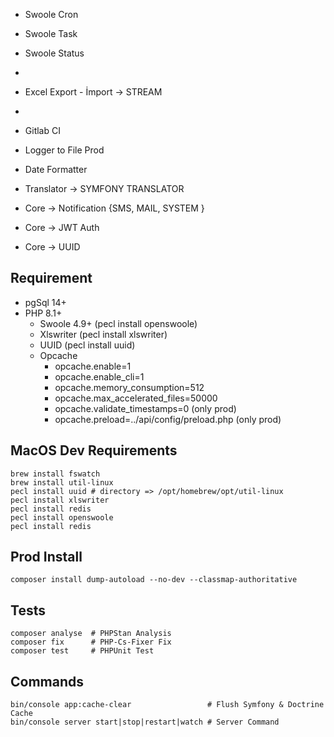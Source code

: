 * Swoole Cron
* Swoole Task
* Swoole Status
* 
* Excel Export - İmport -> STREAM
* 
* Gitlab CI
* Logger to File Prod

* Date Formatter
* Translator -> SYMFONY TRANSLATOR


* Core -> Notification {SMS, MAIL, SYSTEM }
* Core -> JWT Auth
* Core -> UUID

## Requirement
* pgSql 14+
* PHP 8.1+
  * Swoole 4.9+ (pecl install openswoole)
  * Xlswriter (pecl install xlswriter)
  * UUID (pecl install uuid)
  * Opcache
    * opcache.enable=1
    * opcache.enable_cli=1
    * opcache.memory_consumption=512
    * opcache.max_accelerated_files=50000
    * opcache.validate_timestamps=0 (only prod)
    * opcache.preload=../api/config/preload.php (only prod)


## MacOS Dev Requirements
```shell
brew install fswatch
brew install util-linux
pecl install uuid # directory => /opt/homebrew/opt/util-linux
pecl install xlswriter
pecl install redis
pecl install openswoole
pecl install redis
```

## Prod Install
```shell
composer install dump-autoload --no-dev --classmap-authoritative
```

## Tests
```shell
composer analyse  # PHPStan Analysis
composer fix      # PHP-Cs-Fixer Fix
composer test     # PHPUnit Test
```

## Commands
```shell
bin/console app:cache-clear                 # Flush Symfony & Doctrine Cache
bin/console server start|stop|restart|watch # Server Command
```